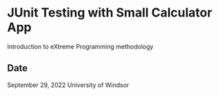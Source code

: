 # JUnit Testing with Small Calculator App

Introduction to eXtreme Programming methodology

## Date
September 29, 2022
University of Windsor
